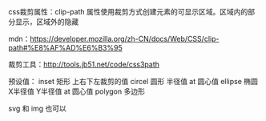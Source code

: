 css裁剪属性：clip-path 属性使用裁剪方式创建元素的可显示区域。区域内的部分显示，区域外的隐藏

mdn：https://developer.mozilla.org/zh-CN/docs/Web/CSS/clip-path#%E8%AF%AD%E6%B3%95

裁剪工具：http://tools.jb51.net/code/css3path

预设值：
inset 矩形 上右下左裁剪的值
circel 圆形 半径值 at 圆心值
ellipse 椭圆 X半径值 Y半径值 at 圆心值
polygon 多边形

svg 和 img 也可以